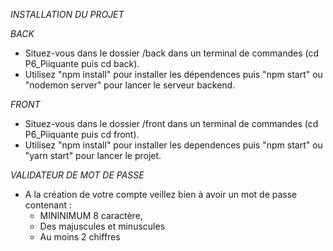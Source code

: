 *INSTALLATION DU PROJET*

*BACK* 
- Situez-vous dans le dossier /back dans un terminal de commandes (cd P6_Piiquante puis cd back).
- Utilisez "npm install" pour installer les dépendences puis "npm start" ou "nodemon server" pour lancer le serveur backend.

*FRONT*
- Situez-vous dans le dossier /front dans un terminal de commandes (cd P6_Piiquante puis cd front).
- Utilisez "npm install" pour installer les dependences puis "npm start" ou "yarn start" pour lancer le projet.


*VALIDATEUR DE MOT DE PASSE*
- A la création de votre compte veillez bien à avoir un mot de passe contenant : 
  - MININIMUM 8 caractère, 
  - Des majuscules et minuscules 
  - Au moins 2 chiffres